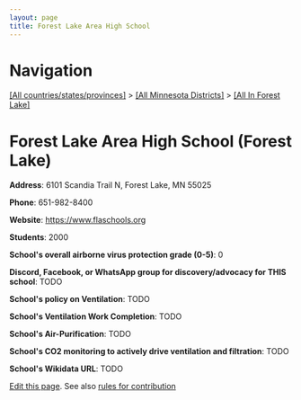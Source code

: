 ```yaml
---
layout: page
title: Forest Lake Area High School
---
```

# Navigation

[[All countries/states/provinces]](../../..) > [[All Minnesota Districts]](../..) > [[All In Forest Lake]](..)

# Forest Lake Area High School (Forest Lake)

**Address**: 6101 Scandia Trail N, Forest Lake, MN 55025

**Phone**: 651-982-8400

**Website**: <https://www.flaschools.org>

**Students**: 2000

**School's overall airborne virus protection grade (0-5)**: 0

**Discord, Facebook, or WhatsApp group for discovery/advocacy for THIS school**: TODO

**School's policy on Ventilation**: TODO

**School's Ventilation Work Completion**: TODO

**School's Air-Purification**: TODO

**School's CO2 monitoring to actively drive ventilation and filtration**: TODO

**School's Wikidata URL**: TODO


[Edit this page](https://github.com/ventilate-schools/MN/edit/main/./Forest_Lake/Forest_Lake_Area_High_School.md). See also [rules for contribution](../../../contribution-rules/)